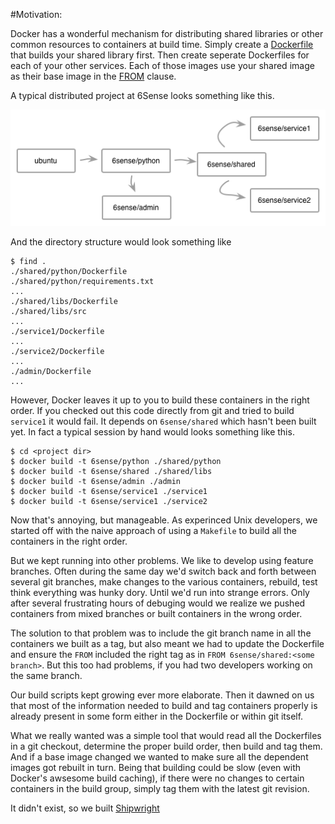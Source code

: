 #Motivation:


Docker has a wonderful mechanism for distributing shared libraries or 
other common resources to  containers at build time.  Simply create a 
[Dockerfile](https://docs.docker.com/reference/builder/) 
that builds your shared library first. Then create seperate Dockerfiles
for each of your other services. Each of those images use your shared image
as their base image in the [FROM](https://docs.docker.com/reference/builder/#from)
clause.

A typical distributed project at 6Sense looks something like this.

![6sense project](imgs/image-graph.png)

And the directory structure would look something like

	$ find .
    ./shared/python/Dockerfile
    ./shared/python/requirements.txt
    ...
    ./shared/libs/Dockerfile
    ./shared/libs/src
    ...
	./service1/Dockerfile
	...
	./service2/Dockerfile
	...
	./admin/Dockerfile
	...



However, Docker leaves it up to you to build these containers in the right order.  If you checked out this code directly from git and tried to build
`service1` it would fail. It depends on `6sense/shared` which hasn't been built yet. In fact a typical session by hand would looks something like this.


	$ cd <project dir>
	$ docker build -t 6sense/python ./shared/python
	$ docker build -t 6sense/shared ./shared/libs
	$ docker build -t 6sense/admin ./admin
	$ docker build -t 6sense/service1 ./service1
	$ docker build -t 6sense/service1 ./service2
	
Now that's annoying, but manageable. As experinced Unix developers, we started off with the naive approach of using a `Makefile` to build all the containers in the right order.

But we kept running into other problems. We like to develop using feature branches. Often during the same day we'd switch back and forth between several git branches, make changes to the various containers, rebuild, test think everything was hunky dory. Until we'd run into strange errors. Only after several frustrating hours of debuging would we realize we pushed containers from mixed branches or built containers in the wrong order.

The solution to that problem was to include the git branch name in all the containers we built as a tag, but also meant we  had to update the Dockerfile and ensure the `FROM` included the right tag as in `FROM 6sense/shared:<some branch>`. But this too had problems, if you had two developers working on the same branch.

Our build scripts kept growing ever more elaborate. Then it dawned on us that most of the information needed to build and tag containers properly is already present in some form either in the Dockerfile or within git itself.

What we really wanted was a simple tool that would read all the Dockerfiles in a git checkout, determine the proper build order, then build and tag them. And if a base image changed we wanted to make sure all the dependent images got rebuilt in turn. Being that building could be slow (even with Docker's awsesome build caching), if there were no changes to certain containers in the build group, simply tag them with the latest git revision.

It didn't exist, so we built [Shipwright](index.md)

